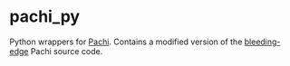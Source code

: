 # pachi_py

Python wrappers for [Pachi](http://pachi.or.cz/).
Contains a modified version of the [bleeding-edge](https://github.com/pasky/pachi/tree/d87f6899b38cb89a9eee7acaa44dd14d3496e772)
Pachi source code.
